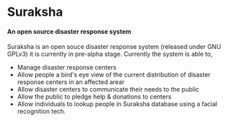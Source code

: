 # Suraksha
#### An open source disaster response system

Suraksha is an open souce disaster response system (released under GNU GPLv3) it is currently in pre-alpha stage. Currently the system is able to, 
* Manage disaster response centers
* Allow people a bird's eye view of the current distribution of disaster response centers in an affected arear
* Allow disaster centers to communicate their needs to the public
* Allow the public to pledge help & donations to centers
* Allow individuals to lookup people in Suraksha database using a facial recognition tech. 

